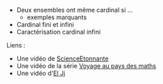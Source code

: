 



- Deux ensembles ont même cardinal si ...
	- exemples marquants
- Cardinal fini et infini
- Caractérisation cardinal infini

Liens :
- Une vidéo de [ScienceEtonnante](https://www.youtube.com/watch?v=1YrbUBSo4Os)
- Une vidéo de la série [Voyage au pays des maths](https://www.youtube.com/watch?v=o79bss3Hc60)
- Une vidéo d'[El Jj](https://www.youtube.com/watch?v=N_cDA6tF-40)


